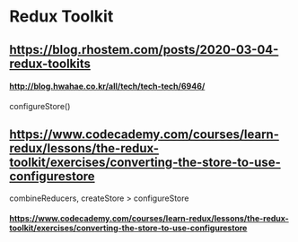 # Redux Toolkit
## https://blog.rhostem.com/posts/2020-03-04-redux-toolkits
#### http://blog.hwahae.co.kr/all/tech/tech-tech/6946/

configureStore()
## https://www.codecademy.com/courses/learn-redux/lessons/the-redux-toolkit/exercises/converting-the-store-to-use-configurestore

combineReducers, createStore > configureStore
#### https://www.codecademy.com/courses/learn-redux/lessons/the-redux-toolkit/exercises/converting-the-store-to-use-configurestore